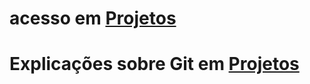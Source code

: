 # acesso em [Projetos](https://kovokar.github.io/PPI-2025.1/)

# Explicações sobre Git em [Projetos](https://kovokar.github.io/PPI-2025.1/git.html)


